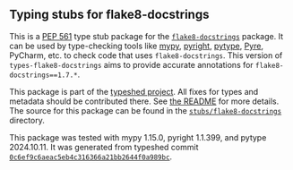 ## Typing stubs for flake8-docstrings

This is a [PEP 561](https://peps.python.org/pep-0561/)
type stub package for the [`flake8-docstrings`](https://github.com/pycqa/flake8-docstrings) package.
It can be used by type-checking tools like
[mypy](https://github.com/python/mypy/),
[pyright](https://github.com/microsoft/pyright),
[pytype](https://github.com/google/pytype/),
[Pyre](https://pyre-check.org/),
PyCharm, etc. to check code that uses `flake8-docstrings`. This version of
`types-flake8-docstrings` aims to provide accurate annotations for
`flake8-docstrings==1.7.*`.

This package is part of the [typeshed project](https://github.com/python/typeshed).
All fixes for types and metadata should be contributed there.
See [the README](https://github.com/python/typeshed/blob/main/README.md)
for more details. The source for this package can be found in the
[`stubs/flake8-docstrings`](https://github.com/python/typeshed/tree/main/stubs/flake8-docstrings)
directory.

This package was tested with
mypy 1.15.0,
pyright 1.1.399,
and pytype 2024.10.11.
It was generated from typeshed commit
[`0c6ef9c6aeac5eb4c316366a21bb2644f0a989bc`](https://github.com/python/typeshed/commit/0c6ef9c6aeac5eb4c316366a21bb2644f0a989bc).